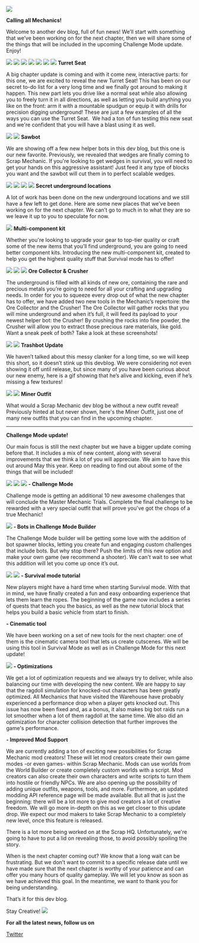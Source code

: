![](https://i.imgur.com/rwCiYEI.png)

**Calling all Mechanics!**


Welcome to another dev blog, full of fun news! We’ll start with something that we’ve been working
on for the next chapter, then we will share some of the things that will be included in the upcoming Challenge Mode update. Enjoy!




![](https://i.imgur.com/8X5v78L.gif)
![](https://i.imgur.com/pRJx2Qh.gif)
![](https://i.imgur.com/2ZE7WOn.gif)
![](https://i.imgur.com/ZYveizo.gif)
![](https://i.imgur.com/4bZWq15.gif)
![](https://i.imgur.com/8x7mIUs.png)
![](https://i.imgur.com/wlKDlhW.png)
**Turret Seat**

A big chapter update is coming and with it come new, interactive parts: for this one, we are excited to reveal the new Turret Seat! This has been on our secret to-do list for a very long time and we finally got around to making it happen.
This new part lets you drive like a normal seat while also allowing you to freely turn it in all directions, as well as letting you build anything you like on the front: arm it with a mountable spudgun or equip it with drills for precision digging underground! These are just a few examples of all the ways you can use the Turret Seat. 
We had a ton of fun testing this new seat and we're confident that you will have a blast using it as well.




![](https://i.imgur.com/Eyi0QYH.png)
![](https://i.imgur.com/vjvcL6o.png)
**Sawbot**

We are showing off a few new helper bots in this dev blog, but this one is our new favorite. Previously, we revealed that wedges are finally coming to Scrap Mechanic.
If you're looking to get wedges in survival, you will need to get your hands on this aggressive assistant!
Just feed it any type of blocks you want and the sawbot will cut them in to perfect scalable wedges.




![](https://i.imgur.com/bxUnQGJ.png)
![](https://i.imgur.com/mVGqkCz.png)
![](https://i.imgur.com/5C1EJvJ.png)
![](https://i.imgur.com/1BJIpoK.png)
**Secret underground locations**

A lot of work has been done on the new underground locations and we still have a few left to get done. Here are some new places that we’ve been working on for the next chapter. 
We can’t go to much in to what they are so we leave it up to you to speculate for now. 



![](https://i.imgur.com/lFLxIYB.png)
**Multi-component kit**

Whether you're looking to upgrade your gear to top-tier quality or craft some of the new items that you’ll find underground, you are going to need better component kits. 
Introducing the new multi-component kit, created to help you get the highest quality stuff that Survival mode has to offer!




![](https://i.imgur.com/t7AwaJt.png)
![](https://i.imgur.com/R4rpoI2.jpg)
![](https://i.imgur.com/EATWMhB.png)
**Ore Collector & Crusher**

The underground is filled with all kinds of new ore, containing the rare and precious metals you’re going to need for all your crafting and upgrading needs. In order for you to squeeze every drop out of what the new chapter has to offer, we have added two new tools in the Mechanic’s repertoire: the Ore Collector and the Crusher!
The Ore Collector will gather rocks that you will mine underground and when it’s full, it will feed its payload to your newest helper bot: the Crusher! By crushing the rocks into fine powder, the Crusher will allow you to extract those precious rare materials, like gold.
Want a sneak peek of both? Take a look at these screenshots!




![](https://i.imgur.com/k4RsjiO.gif)
![](https://i.imgur.com/PsspDya.gif)
**Trashbot Update**

We haven’t talked about this messy clanker for a long time, so we will keep this short, so it doesn’t stink up this devblog. We were considering not even showing it off until release, but since many of you have been curious about our new enemy, here is a gif showing that he’s alive and kicking, even if he’s missing a few textures!




![](https://i.imgur.com/ZGRiyzI.png)
![](https://i.imgur.com/e8YM4zM.png)
**Miner Outfit**

What would a Scrap Mechanic dev blog be without a new outfit reveal! Previously hinted at but never shown, here's the Miner Outfit, just one of many new outfits that you can find in the upcoming chapter.




---------------------------------------------------------------------------------------------


**Challenge Mode update!**

Our main focus is still the next chapter but we have a bigger update coming before that. It includes a mix of new content, along with several improvements that we think a lot of you will appreciate. We aim to have this out around May this year.
Keep on reading to find out about some of the things that will be included!
  



![](https://i.imgur.com/S72bTaD.jpg)
![](https://i.imgur.com/ssWEsfG.jpg)
![](https://i.imgur.com/FxzuEfD.jpg)
**- Challenge Mode**

Challenge mode is getting an additional 10 new awesome challenges that will conclude the Master Mechanic Trials. Complete the final challenge to be rewarded with a very special outfit that will prove you've got the chops of a true Mechanic!




![](https://i.imgur.com/w8BvI7H.gif)
**- Bots in Challenge Mode Builder**

The Challenge Mode builder will be getting some love with the addition of bot spawner blocks, letting you create fun and engaging custom challenges that include bots.
But why stop there? Push the limits of this new option and make your own game (we recommend a shooter). We can't wait to see what this addition will let you come up once it’s out.




![](https://i.imgur.com/6T17LPD.gif)
![](https://i.imgur.com/n0K7oEf.gif)
**- Survival mode tutorial**

New players might have a hard time when starting Survival mode. With that in mind, we have finally created a fun and easy onboarding experience that lets them learn the ropes.
The beginning of the game now includes a series of quests that teach you the basics, as well as the new tutorial block that helps you build a basic vehicle from start to finish. 




**- Cinematic tool**

We have been working on a set of new tools for the next chapter: one of them is the cinematic camera tool that lets us create cutscenes.
We will be using this tool in Survival Mode as well as in Challenge Mode for this next update!




![](https://i.imgur.com/nt0LERS.gif)
**- Optimizations**

We get a lot of optimization requests and we always try to deliver, while also balancing our time with developing the new content. We are happy to say that the ragdoll simulation for knocked-out characters has been greatly optimized. All Mechanics that have visited the Warehouse have probably experienced a performance drop when a player gets knocked out. This issue has now been fixed and, as a bonus, it also makes big bot raids run a lot smoother when a lot of them ragdoll at the same time. We also did an optimization for character collision detection that further improves the game's performance.




**- Improved Mod Support**

We are currently adding a ton of exciting new possibilities for Scrap Mechanic mod creators!
These will let mod creators create their own game modes -or even games- within Scrap Mechanic. Mods can use worlds from the World Builder or create completely custom worlds with a script. 
Mod creators can also create their own characters and write scripts to turn them into hostile or friendly NPCs. We are also opening up the possibility of adding unique outfits, weapons, tools, and more. Furthermore, an updated modding API reference page will be made available.  But all that is just the beginning:  there will be a lot more to give mod creators a lot of creative freedom. We will go more in-depth on this as we get closer to this update drop.
We expect our mod makers to take Scrap Mechanic to a completely new level, once this feature is released. 




There is a lot more being worked on at the Scrap HQ. Unfortunately, we're going to have to put a lid on revealing those, to avoid possibly spoiling the story. 

When is the next chapter coming out?
We know that a long wait can be frustrating. But we don’t want to commit to a specific release date until we have made sure that the next chapter is worthy of your patience and can offer you many hours of quality gameplay. 
We will let you know as soon as we have achieved this goal. In the meantime, we want to thank you for being understanding. 

That’s it for this dev blog. 

Stay Creative!
![](https://i.imgur.com/969Ed1Z.gif)

**For all the latest news, follow us on**

[Twitter](https://twitter.com/ScrapMechanic)